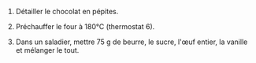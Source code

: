 1. Détailler le chocolat en pépites.

2. Préchauffer le four à 180°C (thermostat 6).

3. Dans un saladier, mettre 75 g de beurre, le sucre, l'œuf entier, la vanille et mélanger le tout.